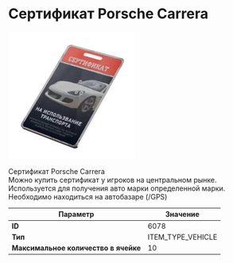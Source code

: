 # Сертификат Porsche Carrera

![Item Image](../img/6078.webp?raw=true)

Сертификат Porsche Carrera<br>Можно купить сертификат у игроков на центральном рынке.<br>Используется для получения авто марки определенной марки.<br>Необходимо находиться на автобазаре (/GPS)


| Параметр | Значение |
|----------|----------|
| **ID** | 6078 |
| **Тип** | ITEM_TYPE_VEHICLE |
| **Максимальное количество в ячейке** | 10 |

